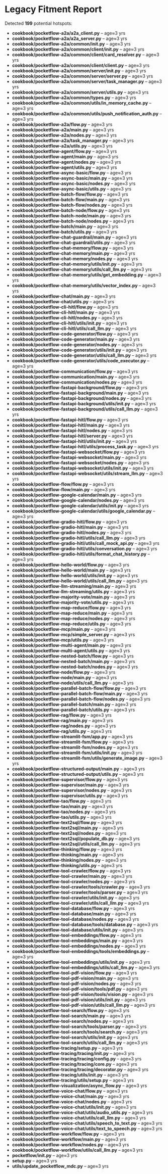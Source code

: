 # Legacy Fitment Report

Detected **199** potential hotspots:

* **cookbook/pocketflow-a2a/a2a_client.py** – age≈3 yrs
* **cookbook/pocketflow-a2a/a2a_server.py** – age≈3 yrs
* **cookbook/pocketflow-a2a/common/__init__.py** – age≈3 yrs
* **cookbook/pocketflow-a2a/common/client/__init__.py** – age≈3 yrs
* **cookbook/pocketflow-a2a/common/client/card_resolver.py** – age≈3 yrs
* **cookbook/pocketflow-a2a/common/client/client.py** – age≈3 yrs
* **cookbook/pocketflow-a2a/common/server/__init__.py** – age≈3 yrs
* **cookbook/pocketflow-a2a/common/server/server.py** – age≈3 yrs
* **cookbook/pocketflow-a2a/common/server/task_manager.py** – age≈3 yrs
* **cookbook/pocketflow-a2a/common/server/utils.py** – age≈3 yrs
* **cookbook/pocketflow-a2a/common/types.py** – age≈3 yrs
* **cookbook/pocketflow-a2a/common/utils/in_memory_cache.py** – age≈3 yrs
* **cookbook/pocketflow-a2a/common/utils/push_notification_auth.py** – age≈3 yrs
* **cookbook/pocketflow-a2a/flow.py** – age≈3 yrs
* **cookbook/pocketflow-a2a/main.py** – age≈3 yrs
* **cookbook/pocketflow-a2a/nodes.py** – age≈3 yrs
* **cookbook/pocketflow-a2a/task_manager.py** – age≈3 yrs
* **cookbook/pocketflow-a2a/utils.py** – age≈3 yrs
* **cookbook/pocketflow-agent/flow.py** – age≈3 yrs
* **cookbook/pocketflow-agent/main.py** – age≈3 yrs
* **cookbook/pocketflow-agent/nodes.py** – age≈3 yrs
* **cookbook/pocketflow-agent/utils.py** – age≈3 yrs
* **cookbook/pocketflow-async-basic/flow.py** – age≈3 yrs
* **cookbook/pocketflow-async-basic/main.py** – age≈3 yrs
* **cookbook/pocketflow-async-basic/nodes.py** – age≈3 yrs
* **cookbook/pocketflow-async-basic/utils.py** – age≈3 yrs
* **cookbook/pocketflow-batch-flow/flow.py** – age≈3 yrs
* **cookbook/pocketflow-batch-flow/main.py** – age≈3 yrs
* **cookbook/pocketflow-batch-flow/nodes.py** – age≈3 yrs
* **cookbook/pocketflow-batch-node/flow.py** – age≈3 yrs
* **cookbook/pocketflow-batch-node/main.py** – age≈3 yrs
* **cookbook/pocketflow-batch-node/nodes.py** – age≈3 yrs
* **cookbook/pocketflow-batch/main.py** – age≈3 yrs
* **cookbook/pocketflow-batch/utils.py** – age≈3 yrs
* **cookbook/pocketflow-chat-guardrail/main.py** – age≈3 yrs
* **cookbook/pocketflow-chat-guardrail/utils.py** – age≈3 yrs
* **cookbook/pocketflow-chat-memory/flow.py** – age≈3 yrs
* **cookbook/pocketflow-chat-memory/main.py** – age≈3 yrs
* **cookbook/pocketflow-chat-memory/nodes.py** – age≈3 yrs
* **cookbook/pocketflow-chat-memory/utils/__init__.py** – age≈3 yrs
* **cookbook/pocketflow-chat-memory/utils/call_llm.py** – age≈3 yrs
* **cookbook/pocketflow-chat-memory/utils/get_embedding.py** – age≈3 yrs
* **cookbook/pocketflow-chat-memory/utils/vector_index.py** – age≈3 yrs
* **cookbook/pocketflow-chat/main.py** – age≈3 yrs
* **cookbook/pocketflow-chat/utils.py** – age≈3 yrs
* **cookbook/pocketflow-cli-hitl/flow.py** – age≈3 yrs
* **cookbook/pocketflow-cli-hitl/main.py** – age≈3 yrs
* **cookbook/pocketflow-cli-hitl/nodes.py** – age≈3 yrs
* **cookbook/pocketflow-cli-hitl/utils/__init__.py** – age≈3 yrs
* **cookbook/pocketflow-cli-hitl/utils/call_llm.py** – age≈3 yrs
* **cookbook/pocketflow-code-generator/flow.py** – age≈3 yrs
* **cookbook/pocketflow-code-generator/main.py** – age≈3 yrs
* **cookbook/pocketflow-code-generator/nodes.py** – age≈3 yrs
* **cookbook/pocketflow-code-generator/utils/__init__.py** – age≈3 yrs
* **cookbook/pocketflow-code-generator/utils/call_llm.py** – age≈3 yrs
* **cookbook/pocketflow-code-generator/utils/code_executor.py** – age≈3 yrs
* **cookbook/pocketflow-communication/flow.py** – age≈3 yrs
* **cookbook/pocketflow-communication/main.py** – age≈3 yrs
* **cookbook/pocketflow-communication/nodes.py** – age≈3 yrs
* **cookbook/pocketflow-fastapi-background/flow.py** – age≈3 yrs
* **cookbook/pocketflow-fastapi-background/main.py** – age≈3 yrs
* **cookbook/pocketflow-fastapi-background/nodes.py** – age≈3 yrs
* **cookbook/pocketflow-fastapi-background/utils/__init__.py** – age≈3 yrs
* **cookbook/pocketflow-fastapi-background/utils/call_llm.py** – age≈3 yrs
* **cookbook/pocketflow-fastapi-hitl/flow.py** – age≈3 yrs
* **cookbook/pocketflow-fastapi-hitl/main.py** – age≈3 yrs
* **cookbook/pocketflow-fastapi-hitl/nodes.py** – age≈3 yrs
* **cookbook/pocketflow-fastapi-hitl/server.py** – age≈3 yrs
* **cookbook/pocketflow-fastapi-hitl/utils/__init__.py** – age≈3 yrs
* **cookbook/pocketflow-fastapi-hitl/utils/process_task.py** – age≈3 yrs
* **cookbook/pocketflow-fastapi-websocket/flow.py** – age≈3 yrs
* **cookbook/pocketflow-fastapi-websocket/main.py** – age≈3 yrs
* **cookbook/pocketflow-fastapi-websocket/nodes.py** – age≈3 yrs
* **cookbook/pocketflow-fastapi-websocket/utils/__init__.py** – age≈3 yrs
* **cookbook/pocketflow-fastapi-websocket/utils/stream_llm.py** – age≈3 yrs
* **cookbook/pocketflow-flow/flow.py** – age≈3 yrs
* **cookbook/pocketflow-flow/main.py** – age≈3 yrs
* **cookbook/pocketflow-google-calendar/main.py** – age≈3 yrs
* **cookbook/pocketflow-google-calendar/nodes.py** – age≈3 yrs
* **cookbook/pocketflow-google-calendar/utils/__init__.py** – age≈3 yrs
* **cookbook/pocketflow-google-calendar/utils/google_calendar.py** – age≈3 yrs
* **cookbook/pocketflow-gradio-hitl/flow.py** – age≈3 yrs
* **cookbook/pocketflow-gradio-hitl/main.py** – age≈3 yrs
* **cookbook/pocketflow-gradio-hitl/nodes.py** – age≈3 yrs
* **cookbook/pocketflow-gradio-hitl/utils/call_llm.py** – age≈3 yrs
* **cookbook/pocketflow-gradio-hitl/utils/call_mock_api.py** – age≈3 yrs
* **cookbook/pocketflow-gradio-hitl/utils/conversation.py** – age≈3 yrs
* **cookbook/pocketflow-gradio-hitl/utils/format_chat_history.py** – age≈3 yrs
* **cookbook/pocketflow-hello-world/flow.py** – age≈3 yrs
* **cookbook/pocketflow-hello-world/main.py** – age≈3 yrs
* **cookbook/pocketflow-hello-world/utils/__init__.py** – age≈3 yrs
* **cookbook/pocketflow-hello-world/utils/call_llm.py** – age≈3 yrs
* **cookbook/pocketflow-llm-streaming/main.py** – age≈3 yrs
* **cookbook/pocketflow-llm-streaming/utils.py** – age≈3 yrs
* **cookbook/pocketflow-majority-vote/main.py** – age≈3 yrs
* **cookbook/pocketflow-majority-vote/utils.py** – age≈3 yrs
* **cookbook/pocketflow-map-reduce/flow.py** – age≈3 yrs
* **cookbook/pocketflow-map-reduce/main.py** – age≈3 yrs
* **cookbook/pocketflow-map-reduce/nodes.py** – age≈3 yrs
* **cookbook/pocketflow-map-reduce/utils.py** – age≈3 yrs
* **cookbook/pocketflow-mcp/main.py** – age≈3 yrs
* **cookbook/pocketflow-mcp/simple_server.py** – age≈3 yrs
* **cookbook/pocketflow-mcp/utils.py** – age≈3 yrs
* **cookbook/pocketflow-multi-agent/main.py** – age≈3 yrs
* **cookbook/pocketflow-multi-agent/utils.py** – age≈3 yrs
* **cookbook/pocketflow-nested-batch/flow.py** – age≈3 yrs
* **cookbook/pocketflow-nested-batch/main.py** – age≈3 yrs
* **cookbook/pocketflow-nested-batch/nodes.py** – age≈3 yrs
* **cookbook/pocketflow-node/flow.py** – age≈3 yrs
* **cookbook/pocketflow-node/main.py** – age≈3 yrs
* **cookbook/pocketflow-node/utils/call_llm.py** – age≈3 yrs
* **cookbook/pocketflow-parallel-batch-flow/flow.py** – age≈3 yrs
* **cookbook/pocketflow-parallel-batch-flow/main.py** – age≈3 yrs
* **cookbook/pocketflow-parallel-batch-flow/nodes.py** – age≈3 yrs
* **cookbook/pocketflow-parallel-batch/main.py** – age≈3 yrs
* **cookbook/pocketflow-parallel-batch/utils.py** – age≈3 yrs
* **cookbook/pocketflow-rag/flow.py** – age≈3 yrs
* **cookbook/pocketflow-rag/main.py** – age≈3 yrs
* **cookbook/pocketflow-rag/nodes.py** – age≈3 yrs
* **cookbook/pocketflow-rag/utils.py** – age≈3 yrs
* **cookbook/pocketflow-streamlit-fsm/app.py** – age≈3 yrs
* **cookbook/pocketflow-streamlit-fsm/flow.py** – age≈3 yrs
* **cookbook/pocketflow-streamlit-fsm/nodes.py** – age≈3 yrs
* **cookbook/pocketflow-streamlit-fsm/utils/__init__.py** – age≈3 yrs
* **cookbook/pocketflow-streamlit-fsm/utils/generate_image.py** – age≈3 yrs
* **cookbook/pocketflow-structured-output/main.py** – age≈3 yrs
* **cookbook/pocketflow-structured-output/utils.py** – age≈3 yrs
* **cookbook/pocketflow-supervisor/flow.py** – age≈3 yrs
* **cookbook/pocketflow-supervisor/main.py** – age≈3 yrs
* **cookbook/pocketflow-supervisor/nodes.py** – age≈3 yrs
* **cookbook/pocketflow-supervisor/utils.py** – age≈3 yrs
* **cookbook/pocketflow-tao/flow.py** – age≈3 yrs
* **cookbook/pocketflow-tao/main.py** – age≈3 yrs
* **cookbook/pocketflow-tao/nodes.py** – age≈3 yrs
* **cookbook/pocketflow-tao/utils.py** – age≈3 yrs
* **cookbook/pocketflow-text2sql/flow.py** – age≈3 yrs
* **cookbook/pocketflow-text2sql/main.py** – age≈3 yrs
* **cookbook/pocketflow-text2sql/nodes.py** – age≈3 yrs
* **cookbook/pocketflow-text2sql/populate_db.py** – age≈3 yrs
* **cookbook/pocketflow-text2sql/utils/call_llm.py** – age≈3 yrs
* **cookbook/pocketflow-thinking/flow.py** – age≈3 yrs
* **cookbook/pocketflow-thinking/main.py** – age≈3 yrs
* **cookbook/pocketflow-thinking/nodes.py** – age≈3 yrs
* **cookbook/pocketflow-thinking/utils.py** – age≈3 yrs
* **cookbook/pocketflow-tool-crawler/flow.py** – age≈3 yrs
* **cookbook/pocketflow-tool-crawler/main.py** – age≈3 yrs
* **cookbook/pocketflow-tool-crawler/nodes.py** – age≈3 yrs
* **cookbook/pocketflow-tool-crawler/tools/crawler.py** – age≈3 yrs
* **cookbook/pocketflow-tool-crawler/tools/parser.py** – age≈3 yrs
* **cookbook/pocketflow-tool-crawler/utils/__init__.py** – age≈3 yrs
* **cookbook/pocketflow-tool-crawler/utils/call_llm.py** – age≈3 yrs
* **cookbook/pocketflow-tool-database/flow.py** – age≈3 yrs
* **cookbook/pocketflow-tool-database/main.py** – age≈3 yrs
* **cookbook/pocketflow-tool-database/nodes.py** – age≈3 yrs
* **cookbook/pocketflow-tool-database/tools/database.py** – age≈3 yrs
* **cookbook/pocketflow-tool-database/utils/__init__.py** – age≈3 yrs
* **cookbook/pocketflow-tool-embeddings/flow.py** – age≈3 yrs
* **cookbook/pocketflow-tool-embeddings/main.py** – age≈3 yrs
* **cookbook/pocketflow-tool-embeddings/nodes.py** – age≈3 yrs
* **cookbook/pocketflow-tool-embeddings/tools/embeddings.py** – age≈3 yrs
* **cookbook/pocketflow-tool-embeddings/utils/__init__.py** – age≈3 yrs
* **cookbook/pocketflow-tool-embeddings/utils/call_llm.py** – age≈3 yrs
* **cookbook/pocketflow-tool-pdf-vision/flow.py** – age≈3 yrs
* **cookbook/pocketflow-tool-pdf-vision/main.py** – age≈3 yrs
* **cookbook/pocketflow-tool-pdf-vision/nodes.py** – age≈3 yrs
* **cookbook/pocketflow-tool-pdf-vision/tools/pdf.py** – age≈3 yrs
* **cookbook/pocketflow-tool-pdf-vision/tools/vision.py** – age≈3 yrs
* **cookbook/pocketflow-tool-pdf-vision/utils/__init__.py** – age≈3 yrs
* **cookbook/pocketflow-tool-pdf-vision/utils/call_llm.py** – age≈3 yrs
* **cookbook/pocketflow-tool-search/flow.py** – age≈3 yrs
* **cookbook/pocketflow-tool-search/main.py** – age≈3 yrs
* **cookbook/pocketflow-tool-search/nodes.py** – age≈3 yrs
* **cookbook/pocketflow-tool-search/tools/parser.py** – age≈3 yrs
* **cookbook/pocketflow-tool-search/tools/search.py** – age≈3 yrs
* **cookbook/pocketflow-tool-search/utils/__init__.py** – age≈3 yrs
* **cookbook/pocketflow-tool-search/utils/call_llm.py** – age≈3 yrs
* **cookbook/pocketflow-tracing/setup.py** – age≈3 yrs
* **cookbook/pocketflow-tracing/tracing/__init__.py** – age≈3 yrs
* **cookbook/pocketflow-tracing/tracing/config.py** – age≈3 yrs
* **cookbook/pocketflow-tracing/tracing/core.py** – age≈3 yrs
* **cookbook/pocketflow-tracing/tracing/decorator.py** – age≈3 yrs
* **cookbook/pocketflow-tracing/utils/__init__.py** – age≈3 yrs
* **cookbook/pocketflow-tracing/utils/setup.py** – age≈3 yrs
* **cookbook/pocketflow-visualization/async_flow.py** – age≈3 yrs
* **cookbook/pocketflow-voice-chat/flow.py** – age≈3 yrs
* **cookbook/pocketflow-voice-chat/main.py** – age≈3 yrs
* **cookbook/pocketflow-voice-chat/nodes.py** – age≈3 yrs
* **cookbook/pocketflow-voice-chat/utils/__init__.py** – age≈3 yrs
* **cookbook/pocketflow-voice-chat/utils/audio_utils.py** – age≈3 yrs
* **cookbook/pocketflow-voice-chat/utils/call_llm.py** – age≈3 yrs
* **cookbook/pocketflow-voice-chat/utils/speech_to_text.py** – age≈3 yrs
* **cookbook/pocketflow-voice-chat/utils/text_to_speech.py** – age≈3 yrs
* **cookbook/pocketflow-workflow/flow.py** – age≈3 yrs
* **cookbook/pocketflow-workflow/main.py** – age≈3 yrs
* **cookbook/pocketflow-workflow/nodes.py** – age≈3 yrs
* **cookbook/pocketflow-workflow/utils/call_llm.py** – age≈3 yrs
* **pocketflow/__init__.py** – age≈3 yrs
* **setup.py** – age≈3 yrs
* **utils/update_pocketflow_mdc.py** – age≈3 yrs